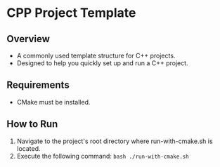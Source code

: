# CPP Project Template

## Overview
- A commonly used template structure for C++ projects.
- Designed to help you quickly set up and run a C++ project.

## Requirements
- CMake must be installed.

## How to Run
1. Navigate to the project's root directory where run-with-cmake.sh is located.
2. Execute the following command: `bash ./run-with-cmake.sh`
